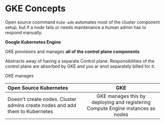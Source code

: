 # GKE Concepts

Open source coommand ```Kube-adm``` automates most of the cluster component setup, but if a node fails or needs maintenance a human admin has to respond manually.

**Google Kubernetes Engine**

GKE provisions and manages **all of the control plane components**

Abstracts away of having a separate Control plane. Responsibilities of the control plane are absorbed by GKE and you ar enot separately billed for it.

GKE manages 

| Open Source Kubernetes      | GKE | 
| :---        |    :----:   |      
| Doesn't create nodes. Cluster admins create nodes and add them to Kubernetes      | GKE manages this by deploying and registering Compute Engine instances as nodes       | 

